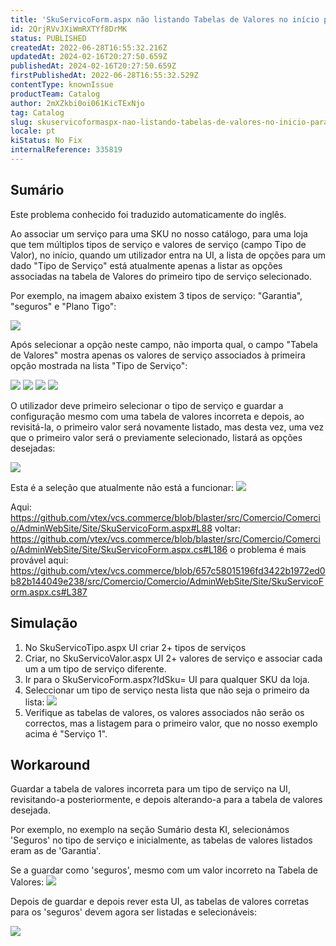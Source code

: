 ```yaml
---
title: 'SkuServicoForm.aspx não listando Tabelas de Valores no início para um tipo de Valor'
id: 2QrjRVvJXiWmRXTYf8DrMK
status: PUBLISHED
createdAt: 2022-06-28T16:55:32.216Z
updatedAt: 2024-02-16T20:27:50.659Z
publishedAt: 2024-02-16T20:27:50.659Z
firstPublishedAt: 2022-06-28T16:55:32.529Z
contentType: knownIssue
productTeam: Catalog
author: 2mXZkbi0oi061KicTExNjo
tag: Catalog
slug: skuservicoformaspx-nao-listando-tabelas-de-valores-no-inicio-para-um-tipo-de-valor
locale: pt
kiStatus: No Fix
internalReference: 335819
---
```


## Sumário

<div class="alert alert-info">
  <p>Este problema conhecido foi traduzido automaticamente do inglês.</p>
</div>

Ao associar um serviço para uma SKU no nosso catálogo, para uma loja que tem múltiplos tipos de serviço e valores de serviço (campo Tipo de Valor), no início, quando um utilizador entra na UI, a lista de opções para um dado "Tipo de Serviço" está atualmente apenas a listar as opções associadas na tabela de Valores do primeiro tipo de serviço selecionado.

Por exemplo, na imagem abaixo existem 3 tipos de serviço: "Garantia", "seguros" e "Plano Tigo":

 ![](https://vtexhelp.zendesk.com/attachments/token/Rdyzxu0tAANzE5KykiV0oMjzm/?name=inline2069937537.png)

Após selecionar a opção neste campo, não importa qual, o campo "Tabela de Valores" mostra apenas os valores de serviço associados à primeira opção mostrada na lista "Tipo de Serviço":

 ![](https://vtexhelp.zendesk.com/attachments/token/Oir3SDEuyyHpavfyvjWVvzloD/?name=inline-854668487.png)
 ![](https://vtexhelp.zendesk.com/attachments/token/tacfiTTFBD2gaHDsIFFqQh5nx/?name=inline-89998349.png)
 ![](https://vtexhelp.zendesk.com/attachments/token/MHHcoIPlLX1S6sFbR1qU4PUgs/?name=inline-213983669.png)
 ![](https://vtexhelp.zendesk.com/attachments/token/R5mVI5AJWsyCRMLsq3AQHssC4/?name=inline-775900967.png)

O utilizador deve primeiro selecionar o tipo de serviço e guardar a configuração mesmo com uma tabela de valores incorreta e depois, ao revisitá-la, o primeiro valor será novamente listado, mas desta vez, uma vez que o primeiro valor será o previamente selecionado, listará as opções desejadas:

 ![](https://vtexhelp.zendesk.com/attachments/token/D4bKJTmOebjtNL9K8YkUuZdUC/?name=inline1891813417.png)

Esta é a seleção que atualmente não está a funcionar:
 ![](https://vtexhelp.zendesk.com/attachments/token/3jCJvZUdD88zwNiQMtQN6KKh0/?name=inline-1019394985.png)

Aqui: https://github.com/vtex/vcs.commerce/blob/blaster/src/Comercio/Comercio/AdminWebSite/Site/SkuServicoForm.aspx#L88
voltar: https://github.com/vtex/vcs.commerce/blob/blaster/src/Comercio/Comercio/AdminWebSite/Site/SkuServicoForm.aspx.cs#L186
o problema é mais provável aqui: https://github.com/vtex/vcs.commerce/blob/657c58015196fd3422b1972ed0b82b144049e238/src/Comercio/Comercio/AdminWebSite/Site/SkuServicoForm.aspx.cs#L387

## Simulação

1) No SkuServicoTipo.aspx UI criar 2+ tipos de serviços
2) Criar, no SkuServicoValor.aspx UI 2+ valores de serviço e associar cada um a um tipo de serviço diferente.
3) Ir para o SkuServicoForm.aspx?IdSku= UI para qualquer SKU da loja.
4) Seleccionar um tipo de serviço nesta lista que não seja o primeiro da lista:
 ![](https://vtexhelp.zendesk.com/attachments/token/rbcX4EHqomHdq6jbBLh6Ug9sN/?name=inline-260448758.png)
5) Verifique as tabelas de valores, os valores associados não serão os correctos, mas a listagem para o primeiro valor, que no nosso exemplo acima é "Serviço 1".


## Workaround


Guardar a tabela de valores incorreta para um tipo de serviço na UI, revisitando-a posteriormente, e depois alterando-a para a tabela de valores desejada.

Por exemplo, no exemplo na seção Sumário desta KI, selecionámos 'Seguros' no tipo de serviço e inicialmente, as tabelas de valores listados eram as de 'Garantia'.

Se a guardar como 'seguros', mesmo com um valor incorreto na Tabela de Valores:
 ![](https://vtexhelp.zendesk.com/attachments/token/MVgY0cQ8thPq7qyiHOk49fLw9/?name=inline-949921420.png)

Depois de guardar e depois rever esta UI, as tabelas de valores corretas para os 'seguros' devem agora ser listadas e selecionáveis:

 ![](https://vtexhelp.zendesk.com/attachments/token/DZPRFPWvxmgO7HICXgfeRodNU/?name=inline-1837217771.png)

